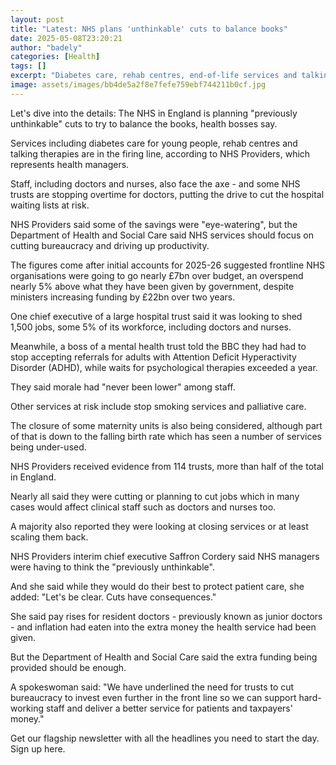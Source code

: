 ```yaml
---
layout: post
title: "Latest: NHS plans 'unthinkable' cuts to balance books"
date: 2025-05-08T23:20:21
author: "badely"
categories: [Health]
tags: []
excerpt: "Diabetes care, rehab centres, end-of-life services and talking therapies at risk in England."
image: assets/images/bb4de5a2f8e7fefe759ebf744211b0cf.jpg
---
```


Let's dive into the details: The NHS in England is planning "previously unthinkable" cuts to try to balance the books, health bosses say.

Services including diabetes care for young people, rehab centres and talking therapies are in the firing line, according to NHS Providers, which represents health managers.

Staff, including doctors and nurses, also face the axe - and some NHS trusts are stopping overtime for doctors, putting the drive to cut the hospital waiting lists at risk.

NHS Providers said some of the savings were "eye-watering", but the Department of Health and Social Care said NHS services should focus on cutting bureaucracy and driving up productivity.

The figures come after initial accounts for 2025-26 suggested frontline NHS organisations were going to go nearly £7bn over budget, an overspend nearly 5% above what they have been given by government, despite ministers increasing funding by £22bn over two years.

One chief executive of a large hospital trust said it was looking to shed 1,500 jobs, some 5% of its workforce, including doctors and nurses.

Meanwhile, a boss of a mental health trust told the BBC they had had to stop accepting referrals for adults with Attention Deficit Hyperactivity Disorder (ADHD), while waits for psychological therapies exceeded a year.

They said morale had "never been lower" among staff.

Other services at risk include stop smoking services and palliative care.

The closure of some maternity units is also being considered, although part of that is down to the falling birth rate which has seen a number of services being under-used.

NHS Providers received evidence from 114 trusts, more than half of the total in England.

Nearly all said they were cutting or planning to cut jobs which in many cases would affect clinical staff such as doctors and nurses too.

A majority also reported they were looking at closing services or at least scaling them back.

NHS Providers interim chief executive Saffron Cordery said NHS managers were having to think the "previously unthinkable".

And she said while they would do their best to protect patient care, she added: "Let's be clear. Cuts have consequences."

She said pay rises for resident doctors - previously known as junior doctors - and inflation had eaten into the extra money the health service had been given.

But the Department of Health and Social Care said the extra funding being provided should be enough.

A spokeswoman said: "We have underlined the need for trusts to cut bureaucracy to invest even further in the front line so we can support hard-working staff and deliver a better service for patients and taxpayers' money."

Get our flagship newsletter with all the headlines you need to start the day. Sign up here.

